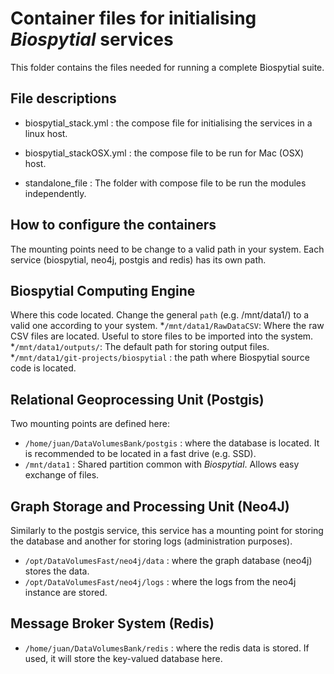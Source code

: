 # Container files for initialising *Biospytial* services
This folder contains the files needed for running a complete 
Biospytial suite. 

## File descriptions
* biospytial_stack.yml : the compose file for initialising the services in a linux host.
* biospytial_stackOSX.yml : the compose file to be run for Mac (OSX) host.

* standalone_file : The folder with compose file to be run the modules independently.

## How to configure the containers
The mounting points need to be change to a valid path in your system.
Each service (biospytial, neo4j, postgis and redis) has its own path.

## Biospytial Computing Engine
Where this code located.
Change the general `path` (e.g. /mnt/data1/) to a valid one according to your system. 
*`/mnt/data1/RawDataCSV`:   Where the raw CSV files are located. Useful to store files to be imported into the system.
*`/mnt/data1/outputs/`: The default path for storing output files.
*`/mnt/data1/git-projects/biospytial` : the path where Biospytial source code is located.


## Relational Geoprocessing Unit (Postgis)
Two mounting points are defined here:

* `/home/juan/DataVolumesBank/postgis` : where the database is located. It is recommended to be located in a fast drive (e.g. SSD).
* `/mnt/data1` : Shared partition common with *Biospytial*. Allows easy exchange of files.

## Graph Storage and Processing Unit (Neo4J)
Similarly to the postgis service, this service has a mounting point for storing the database and another for storing logs (administration purposes).
* `/opt/DataVolumesFast/neo4j/data` : where the graph database (neo4j) stores the data.
* `/opt/DataVolumesFast/neo4j/logs` : where the logs from the neo4j instance are stored.

## Message Broker System (Redis)
* `/home/juan/DataVolumesBank/redis` : where the redis data is stored. If used, it will store the key-valued database here. 


